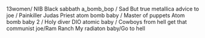13women/ NIB Black sabbath
a_bomb_bop / Sad But true metallica
advice to joe / Painkiller Judas Priest
atom bomb baby / Master of puppets
Atom bomb baby 2 / Holy diver DIO
atomic baby / Cowboys from hell
get that communist joe/Ram Ranch
My radiaton baby/Go to hell
